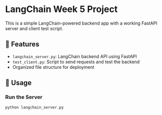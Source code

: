 # LangChain Week 5 Project

This is a simple LangChain-powered backend app with a working FastAPI server and client test script.

## 🔧 Features
- `langchain_server.py`: LangChain backend API using FastAPI
- `test_client.py`: Script to send requests and test the backend
- Organized file structure for deployment

## 🚀 Usage

### Run the Server
```bash
python langchain_server.py
